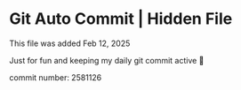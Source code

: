 # Git Auto Commit | Hidden File

This file was added Feb 12, 2025

Just for fun and keeping my daily git commit active 🤪

commit number: 2581126
